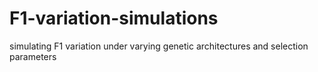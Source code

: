 # F1-variation-simulations
simulating F1 variation under varying genetic architectures and selection parameters
